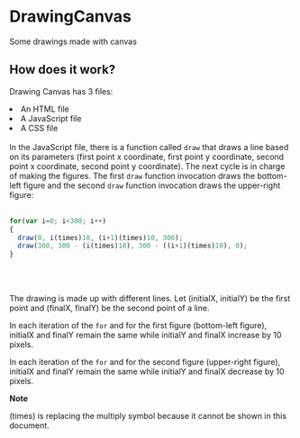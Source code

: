 # DrawingCanvas
Some drawings made with canvas

## How does it work?
Drawing Canvas has 3 files:
<li>An HTML file</li>
<li>A JavaScript file</li>
<li>A CSS file</li>
<br>
In the JavaScript file, there is a function called <code>draw</code> that draws a line based on its parameters 
(first point x coordinate, first point y coordinate, second point x coordinate, second point y coordinate). The next cycle 
is in charge of making the figures. The first <code>draw</code> function invocation draws the bottom-left figure and the second <code>draw</code> function invocation draws the upper-right figure:

<br>
<br>

```javascript
for(var i=0; i<300; i++)
{
  draw(0, i(times)10, (i+1)(times)10, 300);
  draw(300, 300 - (i(times)10), 300 - ((i+1)(times)10), 0);
}
```
<br>
<br>

The drawing is made up with different lines. Let (initialX, initialY) be the first point and (finalX, finalY)
be the second point of a line.
<br>

In each iteration of the <code>for</code> and for the first figure (bottom-left figure), initialX and finalY
remain the same while initialY and finalX increase by 10 pixels.
<br>

In each iteration of the <code>for</code> and for the second figure (upper-right figure), initialX and finalY
remain the same while initialY and finalX decrease by 10 pixels.

<b>Note</b>
<p>(times) is replacing the multiply symbol because it cannot be shown in this document.</p>
